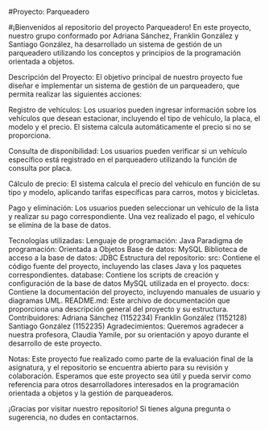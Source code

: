 #Proyecto: Parqueadero 

#¡Bienvenidos al repositorio del proyecto Parqueadero! En este proyecto, nuestro grupo conformado por Adriana Sánchez, Franklin González y Santiago González, ha desarrollado un sistema de gestión de un parqueadero utilizando los conceptos y principios de la programación orientada a objetos.

Descripción del Proyecto:
El objetivo principal de nuestro proyecto fue diseñar e implementar un sistema de gestión de un parqueadero, que permita realizar las siguientes acciones:

Registro de vehículos: Los usuarios pueden ingresar información sobre los vehículos que desean estacionar, incluyendo el tipo de vehículo, la placa, el modelo y el precio. El sistema calcula automáticamente el precio si no se proporciona.

Consulta de disponibilidad: Los usuarios pueden verificar si un vehículo específico está registrado en el parqueadero utilizando la función de consulta por placa.

Cálculo de precio: El sistema calcula el precio del vehículo en función de su tipo y modelo, aplicando tarifas específicas para carros, motos y bicicletas.

Pago y eliminación: Los usuarios pueden seleccionar un vehículo de la lista y realizar su pago correspondiente. Una vez realizado el pago, el vehículo se elimina de la base de datos.

Tecnologías utilizadas:
Lenguaje de programación: Java
Paradigma de programación: Orientada a Objetos
Base de datos: MySQL
Biblioteca de acceso a la base de datos: JDBC
Estructura del repositorio:
src: Contiene el código fuente del proyecto, incluyendo las clases Java y los paquetes correspondientes.
database: Contiene los scripts de creación y configuración de la base de datos MySQL utilizada en el proyecto.
docs: Contiene la documentación del proyecto, incluyendo manuales de usuario y diagramas UML.
README.md: Este archivo de documentación que proporciona una descripción general del proyecto y su estructura.
Contribuidores:
Adriana Sánchez (1152234)
Franklin González (1152128)
Santiago González (1152235)
Agradecimientos:
Queremos agradecer a nuestra profesora, Claudia Yamile, por su orientación y apoyo durante el desarrollo de este proyecto.

Notas:
Este proyecto fue realizado como parte de la evaluación final de la asignatura, y el repositorio se encuentra abierto para su revisión y colaboración. Esperamos que este proyecto sea útil y pueda servir como referencia para otros desarrolladores interesados en la programación orientada a objetos y la gestión de parqueaderos.

¡Gracias por visitar nuestro repositorio! Si tienes alguna pregunta o sugerencia, no dudes en contactarnos.
